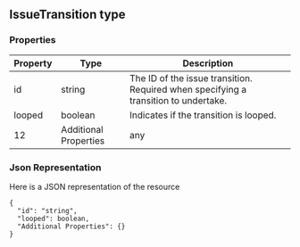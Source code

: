 ## IssueTransition type

### Properties
| Property | Type                  | Description                                                                         |
|----------|-----------------------|-------------------------------------------------------------------------------------|
| id       | string                | The ID of the issue transition. Required when specifying a transition to undertake. |
| looped   | boolean               | Indicates if the transition is looped.                                              |
| 12       | Additional Properties | any                                                                                 | Extra properties of any type may be provided to this object.                 |

### Json Representation
Here is a JSON representation of the resource

```http 
{
  "id": "string",
  "looped": boolean,
  "Additional Properties": {}
}
```